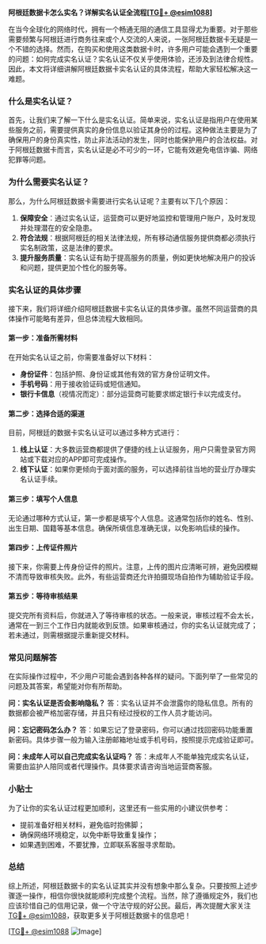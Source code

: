 **阿根廷数据卡怎么实名？详解实名认证全流程[[TG💪+ @esim1088](https://t.me/s/esim1088)]**

在当今全球化的网络时代，拥有一个畅通无阻的通信工具显得尤为重要。对于那些需要频繁与阿根廷进行商务往来或个人交流的人来说，一张阿根廷数据卡无疑是一个不错的选择。然而，在购买和使用这类数据卡时，许多用户可能会遇到一个重要的问题：如何完成实名认证？实名认证不仅关乎使用体验，还涉及到法律合规性。因此，本文将详细讲解阿根廷数据卡实名认证的具体流程，帮助大家轻松解决这一难题。

### 什么是实名认证？

首先，让我们来了解一下什么是实名认证。简单来说，实名认证是指用户在使用某些服务之前，需要提供真实的身份信息以验证其身份的过程。这种做法主要是为了确保用户的身份真实性，防止非法活动的发生，同时也能保护用户的合法权益。对于阿根廷数据卡而言，实名认证是必不可少的一环，它能有效避免电信诈骗、网络犯罪等问题。

### 为什么需要实名认证？

那么，为什么阿根廷数据卡需要进行实名认证呢？主要有以下几个原因：

1. **保障安全**：通过实名认证，运营商可以更好地监控和管理用户账户，及时发现并处理潜在的安全隐患。
2. **符合法规**：根据阿根廷的相关法律法规，所有移动通信服务提供商都必须执行实名制政策，这是法律的要求。
3. **提升服务质量**：实名认证有助于提高服务的质量，例如更快地解决用户的投诉和问题，提供更加个性化的服务等。

### 实名认证的具体步骤

接下来，我们将详细介绍阿根廷数据卡实名认证的具体步骤。虽然不同运营商的具体操作可能略有差异，但总体流程大致相同。

#### 第一步：准备所需材料

在开始实名认证之前，你需要准备好以下材料：

- **身份证件**：包括护照、身份证或其他有效的官方身份证明文件。
- **手机号码**：用于接收验证码或短信通知。
- **银行卡信息**（视情况而定）：部分运营商可能要求绑定银行卡以完成支付。

#### 第二步：选择合适的渠道

目前，阿根廷的数据卡实名认证可以通过多种方式进行：

1. **线上认证**：大多数运营商都提供了便捷的线上认证服务，用户只需登录官方网站或下载对应的APP即可完成操作。
2. **线下认证**：如果你更倾向于面对面的服务，可以选择前往当地的营业厅办理实名认证手续。

#### 第三步：填写个人信息

无论通过哪种方式认证，第一步都是填写个人信息。这通常包括你的姓名、性别、出生日期、国籍等基本信息。确保所填信息准确无误，以免影响后续的操作。

#### 第四步：上传证件照片

接下来，你需要上传身份证件的照片。注意，上传的图片应清晰可辨，避免因模糊不清而导致审核失败。此外，有些运营商还允许拍摄现场自拍作为辅助验证手段。

#### 第五步：等待审核结果

提交完所有资料后，你就进入了等待审核的状态。一般来说，审核过程不会太长，通常在一到三个工作日内就能收到反馈。如果审核通过，你的实名认证就完成了；若未通过，则需根据提示重新提交材料。

### 常见问题解答

在实际操作过程中，不少用户可能会遇到各种各样的疑问。下面列举了一些常见的问题及其答案，希望能对你有所帮助。

**问：实名认证是否会影响隐私？**
答：实名认证并不会泄露你的隐私信息。所有的数据都会被严格加密存储，并且只有经过授权的工作人员才能访问。

**问：忘记密码怎么办？**
答：如果忘记了登录密码，你可以通过找回密码功能重置新密码。具体步骤一般为输入注册邮箱地址或手机号码，按照提示完成验证即可。

**问：未成年人可以自己完成实名认证吗？**
答：未成年人不能单独完成实名认证，需要由监护人陪同或者代理操作。具体要求请咨询当地运营商客服。

### 小贴士

为了让你的实名认证过程更加顺利，这里还有一些实用的小建议供参考：

- 提前准备好相关材料，避免临时抱佛脚；
- 确保网络环境稳定，以免中断导致重复操作；
- 如果遇到困难，不要犹豫，立即联系客服寻求帮助。

### 总结

综上所述，阿根廷数据卡的实名认证其实并没有想象中那么复杂。只要按照上述步骤逐一操作，相信你很快就能顺利完成整个流程。当然，除了遵循规定外，我们也应该珍惜自己的信用记录，做一个守法守规的好公民。最后，再次提醒大家关注[TG💪+ @esim1088](https://t.me/s/esim1088)，获取更多关于阿根廷数据卡的信息吧！

[[TG💪+ @esim1088](https://t.me/s/esim1088) ![Image](https://i.postimg.cc/4NQfJmqS/Snipaste-2025-05-13-00-14-12.png)]